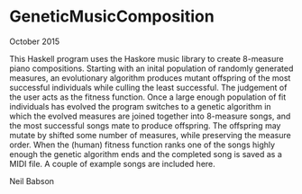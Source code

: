 # GeneticMusicComposition

October 2015

This Haskell program uses the Haskore music library to create 8-measure piano compositions.  Starting with an inital population
of randomly generated measures, an evolutionary algorithm produces mutant offspring of the most successful individuals while 
culling the least successful.  The judgement of the user acts as the fitness function.  Once a large enough population of fit
individuals has evolved the program switches to a genetic algorithm in which the evolved measures are joined together into 
8-measure songs, and the most successful songs mate to produce offspring.  The offspring may mutate by shifted some number of 
measures, while preserving the measure order.  When the (human) fitness function ranks one of the songs highly enough the genetic
algorithm ends and the completed song is saved as a MIDI file.  A couple of example songs are included here.

Neil Babson
